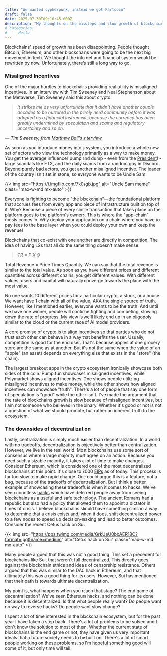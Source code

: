 ```yaml
---
title: "We wanted cypherpunk, instead we got Fartcoin"
draft: false
date: 2025-07-30T09:16:45.000Z
description: "My thoughts on the missteps and slow growth of blockchains."
# categories:
#   - Hello
---
```



Blockchains' speed of growth has been disappointing. People thought Bitcoin, Ethereum, and other blockchains were going to be the next big movement in tech. We thought the internet and financial system would be rewritten by now. Unfortunately, there's still a long way to go.

### Misaligned Incentives
One of the major hurdles to blockchains providing real utility is misaligned incentives. In an interview with Tim Sweeney and Neal Stephenson about the Metaverse, Tim Sweeney said this about crypto:
> *It strikes me as very unfortunate that it didn't have another couple decades to be nurtured in the purely nerd community before it was adopted as a financial instrument, because the currency has been greatly undermined by speculation and scams and regulatory uncertainty and so on.*

*— Tim Sweeney, from [Matthew Ball's interview](https://www.matthewball.co/all/sweeneystephenson)* 

As soon as you introduce money into a system, you introduce a whole new set of actors who view the technology primarily as a way to make money. You get the average influencer pump and dump - even from the [President](https://x.com/realDonaldTrump/status/1880446012168249386)! - large scandals like FTX, and the daily scams from a random guy in Discord. Beyond purely bad actors, you get another misaligned incentive. The leader of the country isn't set in stone, so everyone wants to be Uncle Sam.

{{< img
  src="https://i.imgflip.com/7k0sgb.jpg"
  alt="Uncle Sam meme"
  class="max-w-md mx-auto" >}}

Everyone is fighting to become "the blockchain"—the foundational platform that accrues fees from every app and piece of infrastructure built on top of it. Why? Because a piece of every single transaction that takes place on the platform goes to the platform's owners. This is where the "app-chain" thesis comes in. Why deploy your application on a chain where you have to pay fees to the base layer when you could deploy your own and keep the revenue!

Blockchains that co-exist with one another are directly in competition. The idea of having L2s that all do the same thing doesn't make sense. 
> *TR = P X Q*

Total Revenue = Price Times Quantity. We can say that the total revenue is similar to the total value. As soon as you have different prices and different quantities across different chains, you get different values. With different values, users and capital will naturally converge towards the place with the most value.  

No one wants 10 different prices for a particular crypto, a stock, or a house. We want have 1 chain with all of the value, AKA the single source of truth. However, like I mentioned earlier, everyone wants to be the truth. And until we have one winner, people will continue fighting and competing, slowing down the rate of progress.
My view is we'll likely end up in an oligopoly similar to the cloud or the current race of AI model providers.

A core promise of crypto is to align incentives so that parties who do not trust each other can behave in a way that benefits the user. Usually, competition is good for the end user. That's because apples at one grocery store are the same as at another. But it's not the same when the value of an "apple" (an asset) depends on everything else that exists in the "store" (the chain).

The largest breakout apps in the crypto ecosystem ironically showcase both sides of the coin. Pump.fun showcases misaligned incentives, while Polymarket shows aligned incentives. One shows people utilizing misaligned incentives to make money, while the other shows how aligned incentives can showcase "truth". There's a lot of people that say one form of speculation is "good" while the other isn't. I've made the argument that the rate of blockchains growth is slow because of misaligned incentives, but I am not someone who believes in the binary. Whether it's good or not is not a question of what we should promote, but rather an inherent truth to the ecosystem. 
### The downsides of decentralization
Lastly, centralization is simply much easier than decentralization. In a world with no tradeoffs, decentralization is objectively better than centralization. However, we live in the real world. Most blockchains use some sort of consensus where a large majority must agree on an action. Because you need such a sizable majority, it takes a lot of time to make changes. Consider Ethereum, which is considered one of the most decentralized blockchains at this point. It's close to 8000 [EIPs](https://eips.ethereum.org/all) as of today. This process is far too slow to make rapid change. One could argue this is a feature, not a bug, because of the tradeoffs of decentralization. But I think a better example of showcasing these tradeoffs is when it comes to hacks. We've seen countless [hacks](https://rekt.news/) which have deterred people away from seeing blockchains as a useful and safe technology. The ancient Romans had a republic but also had a policy that allowed them to appoint a dictator in times of crisis. I believe blockchains should have something similar: a way to determine that a crisis exists and, when it does, shift decentralized power to a few nodes to speed up decision-making and lead to better outcomes. Consider the recent Cetus hack on Sui.

{{< img
  src="https://pbs.twimg.com/media/GrkUeU0boAER18C?format=jpg&name=medium"
  alt="Cetus hack on Sui"
  class="max-w-md mx-auto" >}}


Many people argued that this was not a good thing. This set a precedent for blockchains like Sui, that weren't full decentralized. This directly goes against the blockchain ethics and ideals of censorship resistance. Others argued that this was similar to the DAO hack in Ethereum, and that ultimately this was a good thing for its users. However, Sui has mentioned that their path is towards ultimate decentralization. 

My point is, what happens when you reach that stage? The end game of decentralization? We've seen Ethereum hacks, and nothing can be done because it is decentralized. Is that what people really want? Do people want no way to reverse hacks? Do people want slow change?

I spent a lot of time interested in the blockchain ecosystem, but for the past year I have taken a step back. There's a lot of problems to be solved and I don't know the solution to most of them. Whether the current state of blockchains is the end game or not, they have given us very important ideals that a future society needs to be built on. There's a lot of smart people working on these problems, so I'm hopeful something good will come of it, but only time will tell.


